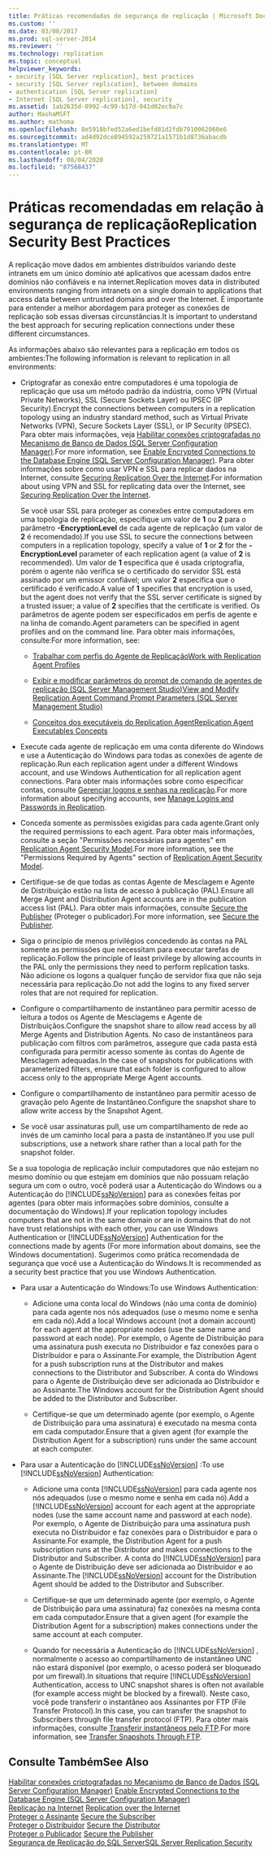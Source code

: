 ```yaml
---
title: Práticas recomendadas de segurança de replicação | Microsoft Docs
ms.custom: ''
ms.date: 03/08/2017
ms.prod: sql-server-2014
ms.reviewer: ''
ms.technology: replication
ms.topic: conceptual
helpviewer_keywords:
- security [SQL Server replication], best practices
- security [SQL Server replication], between domains
- authentication [SQL Server replication]
- Internet [SQL Server replication], security
ms.assetid: 1ab2635d-0992-4c99-b17d-041d02ec9a7c
author: MashaMSFT
ms.author: mathoma
ms.openlocfilehash: 8e5918bfed52a6ed1befd81d2fdb7910062060e6
ms.sourcegitcommit: ad4d92dce894592a259721a1571b1d8736abacdb
ms.translationtype: MT
ms.contentlocale: pt-BR
ms.lasthandoff: 08/04/2020
ms.locfileid: "87568437"
---
```

# <a name="replication-security-best-practices"></a><span data-ttu-id="d4969-102">Práticas recomendadas em relação à segurança de replicação</span><span class="sxs-lookup"><span data-stu-id="d4969-102">Replication Security Best Practices</span></span>
  <span data-ttu-id="d4969-103">A replicação move dados em ambientes distribuídos variando deste intranets em um único domínio até aplicativos que acessam dados entre domínios não confiáveis e na internet.</span><span class="sxs-lookup"><span data-stu-id="d4969-103">Replication moves data in distributed environments ranging from intranets on a single domain to applications that access data between untrusted domains and over the Internet.</span></span> <span data-ttu-id="d4969-104">É importante para entender a melhor abordagem para proteger as conexões de replicação sob essas diversas circunstâncias.</span><span class="sxs-lookup"><span data-stu-id="d4969-104">It is important to understand the best approach for securing replication connections under these different circumstances.</span></span>  
  
 <span data-ttu-id="d4969-105">As informações abaixo são relevantes para a replicação em todos os ambientes:</span><span class="sxs-lookup"><span data-stu-id="d4969-105">The following information is relevant to replication in all environments:</span></span>  
  
-   <span data-ttu-id="d4969-106">Criptografar as conexão entre computadores é uma topologia de replicação que usa um método padrão da indústria, como VPN (Virtual Private Networks), SSL (Secure Sockets Layer) ou IPSEC (IP Security).</span><span class="sxs-lookup"><span data-stu-id="d4969-106">Encrypt the connections between computers in a replication topology using an industry standard method, such as Virtual Private Networks (VPN), Secure Sockets Layer (SSL), or IP Security (IPSEC).</span></span> <span data-ttu-id="d4969-107">Para obter mais informações, veja [Habilitar conexões criptografadas no Mecanismo de Banco de Dados &#40;SQL Server Configuration Manager&#41;](../../../database-engine/configure-windows/enable-encrypted-connections-to-the-database-engine.md).</span><span class="sxs-lookup"><span data-stu-id="d4969-107">For more information, see [Enable Encrypted Connections to the Database Engine &#40;SQL Server Configuration Manager&#41;](../../../database-engine/configure-windows/enable-encrypted-connections-to-the-database-engine.md).</span></span> <span data-ttu-id="d4969-108">Para obter informações sobre como usar VPN e SSL para replicar dados na Internet, consulte [Securing Replication Over the Internet](securing-replication-over-the-internet.md).</span><span class="sxs-lookup"><span data-stu-id="d4969-108">For information about using VPN and SSL for replicating data over the Internet, see [Securing Replication Over the Internet](securing-replication-over-the-internet.md).</span></span>  
  
     <span data-ttu-id="d4969-109">Se você usar SSL para proteger as conexões entre computadores em uma topologia de replicação, especifique um valor de **1** ou **2** para o parâmetro **-EncryptionLevel** de cada agente de replicação (um valor de **2** é recomendado).</span><span class="sxs-lookup"><span data-stu-id="d4969-109">If you use SSL to secure the connections between computers in a replication topology, specify a value of **1** or **2** for the **-EncryptionLevel** parameter of each replication agent (a value of **2** is recommended).</span></span> <span data-ttu-id="d4969-110">Um valor de **1** especifica que é usada criptografia, porém o agente não verifica se o certificado do servidor SSL está assinado por um emissor confiável; um valor **2** especifica que o certificado é verificado.</span><span class="sxs-lookup"><span data-stu-id="d4969-110">A value of **1** specifies that encryption is used, but the agent does not verify that the SSL server certificate is signed by a trusted issuer; a value of **2** specifies that the certificate is verified.</span></span> <span data-ttu-id="d4969-111">Os parâmetros de agente podem ser especificados em perfis de agente e na linha de comando.</span><span class="sxs-lookup"><span data-stu-id="d4969-111">Agent parameters can be specified in agent profiles and on the command line.</span></span> <span data-ttu-id="d4969-112">Para obter mais informações, consulte:</span><span class="sxs-lookup"><span data-stu-id="d4969-112">For more information, see:</span></span>  
  
    -   [<span data-ttu-id="d4969-113">Trabalhar com perfis do Agente de Replicação</span><span class="sxs-lookup"><span data-stu-id="d4969-113">Work with Replication Agent Profiles</span></span>](../agents/replication-agent-profiles.md)  
  
    -   [<span data-ttu-id="d4969-114">Exibir e modificar parâmetros do prompt de comando de agentes de replicação &#40;SQL Server Management Studio&#41;</span><span class="sxs-lookup"><span data-stu-id="d4969-114">View and Modify Replication Agent Command Prompt Parameters &#40;SQL Server Management Studio&#41;</span></span>](../agents/view-and-modify-replication-agent-command-prompt-parameters.md)  
  
    -   [<span data-ttu-id="d4969-115">Conceitos dos executáveis do Replication Agent</span><span class="sxs-lookup"><span data-stu-id="d4969-115">Replication Agent Executables Concepts</span></span>](../concepts/replication-agent-executables-concepts.md)  
  
-   <span data-ttu-id="d4969-116">Execute cada agente de replicação em uma conta diferente do Windows e use a Autenticação do Windows para todas as conexões de agente de replicação.</span><span class="sxs-lookup"><span data-stu-id="d4969-116">Run each replication agent under a different Windows account, and use Windows Authentication for all replication agent connections.</span></span> <span data-ttu-id="d4969-117">Para obter mais informações sobre como especificar contas, consulte [Gerenciar logons e senhas na replicação](identity-and-access-control-replication.md#manage-logins-and-passwords-in-replication).</span><span class="sxs-lookup"><span data-stu-id="d4969-117">For more information about specifying accounts, see [Manage Logins and Passwords in Replication](identity-and-access-control-replication.md#manage-logins-and-passwords-in-replication).</span></span>  
  
-   <span data-ttu-id="d4969-118">Conceda somente as permissões exigidas para cada agente.</span><span class="sxs-lookup"><span data-stu-id="d4969-118">Grant only the required permissions to each agent.</span></span> <span data-ttu-id="d4969-119">Para obter mais informações, consulte a seção "Permissões necessárias para agentes" em [Replication Agent Security Model](replication-agent-security-model.md).</span><span class="sxs-lookup"><span data-stu-id="d4969-119">For more information, see the "Permissions Required by Agents" section of [Replication Agent Security Model](replication-agent-security-model.md).</span></span>  
  
-   <span data-ttu-id="d4969-120">Certifique-se de que todas as contas Agente de Mesclagem e Agente de Distribuição estão na lista de acesso à publicação (PAL).</span><span class="sxs-lookup"><span data-stu-id="d4969-120">Ensure all Merge Agent and Distribution Agent accounts are in the publication access list (PAL).</span></span> <span data-ttu-id="d4969-121">Para obter mais informações, consulte [Secure the Publisher](secure-the-publisher.md) (Proteger o publicador).</span><span class="sxs-lookup"><span data-stu-id="d4969-121">For more information, see [Secure the Publisher](secure-the-publisher.md).</span></span>  
  
-   <span data-ttu-id="d4969-122">Siga o princípio de menos privilégios concedendo às contas na PAL somente as permissões que necessitam para executar tarefas de replicação.</span><span class="sxs-lookup"><span data-stu-id="d4969-122">Follow the principle of least privilege by allowing accounts in the PAL only the permissions they need to perform replication tasks.</span></span> <span data-ttu-id="d4969-123">Não adicione os logons a qualquer função de servidor fixa que não seja necessária para replicação.</span><span class="sxs-lookup"><span data-stu-id="d4969-123">Do not add the logins to any fixed server roles that are not required for replication.</span></span>  
  
-   <span data-ttu-id="d4969-124">Configure o compartilhamento de instantâneo para permitir acesso de leitura a todos os Agente de Mesclagems e Agente de Distribuiçãos.</span><span class="sxs-lookup"><span data-stu-id="d4969-124">Configure the snapshot share to allow read access by all Merge Agents and Distribution Agents.</span></span> <span data-ttu-id="d4969-125">No caso de instantâneos para publicação com filtros com parâmetros, assegure que cada pasta está configurada para permitir acesso somente às contas do Agente de Mesclagem adequadas.</span><span class="sxs-lookup"><span data-stu-id="d4969-125">In the case of snapshots for publications with parameterized filters, ensure that each folder is configured to allow access only to the appropriate Merge Agent accounts.</span></span>  
  
-   <span data-ttu-id="d4969-126">Configure o compartilhamento de instantâneo para permitir acesso de gravação pelo Agente de Instantâneo.</span><span class="sxs-lookup"><span data-stu-id="d4969-126">Configure the snapshot share to allow write access by the Snapshot Agent.</span></span>  
  
-   <span data-ttu-id="d4969-127">Se você usar assinaturas pull, use um compartilhamento de rede ao invés de um caminho local para a pasta de instantâneo.</span><span class="sxs-lookup"><span data-stu-id="d4969-127">If you use pull subscriptions, use a network share rather than a local path for the snapshot folder.</span></span>  
  
 <span data-ttu-id="d4969-128">Se a sua topologia de replicação incluir computadores que não estejam no mesmo domínio ou que estejam em domínios que não possuam relação segura um com o outro, você poderá usar a Autenticação do Windows ou a Autenticação do [!INCLUDE[ssNoVersion](../../../includes/ssnoversion-md.md)] para as conexões feitas por agentes (para obter mais informações sobre domínios, consulte a documentação do Windows).</span><span class="sxs-lookup"><span data-stu-id="d4969-128">If your replication topology includes computers that are not in the same domain or are in domains that do not have trust relationships with each other, you can use Windows Authentication or [!INCLUDE[ssNoVersion](../../../includes/ssnoversion-md.md)] Authentication for the connections made by agents (For more information about domains, see the Windows documentation).</span></span> <span data-ttu-id="d4969-129">Sugerimos como prática recomendada de segurança que você use a Autenticação do Windows.</span><span class="sxs-lookup"><span data-stu-id="d4969-129">It is recommended as a security best practice that you use Windows Authentication.</span></span>  
  
-   <span data-ttu-id="d4969-130">Para usar a Autenticação do Windows:</span><span class="sxs-lookup"><span data-stu-id="d4969-130">To use Windows Authentication:</span></span>  
  
    -   <span data-ttu-id="d4969-131">Adicione uma conta local do Windows (não uma conta de domínio) para cada agente nos nós adequados (use o mesmo nome e senha em cada nó).</span><span class="sxs-lookup"><span data-stu-id="d4969-131">Add a local Windows account (not a domain account) for each agent at the appropriate nodes (use the same name and password at each node).</span></span> <span data-ttu-id="d4969-132">Por exemplo, o Agente de Distribuição para uma assinatura push executa no Distribuidor e faz conexões para o Distribuidor e para o Assinante.</span><span class="sxs-lookup"><span data-stu-id="d4969-132">For example, the Distribution Agent for a push subscription runs at the Distributor and makes connections to the Distributor and Subscriber.</span></span> <span data-ttu-id="d4969-133">A conta do Windows para o Agente de Distribuição deve ser adicionada ao Distribuidor e ao Assinante.</span><span class="sxs-lookup"><span data-stu-id="d4969-133">The Windows account for the Distribution Agent should be added to the Distributor and Subscriber.</span></span>  
  
    -   <span data-ttu-id="d4969-134">Certifique-se que um determinado agente (por exemplo, o Agente de Distribuição para uma assinatura) é executado na mesma conta em cada computador.</span><span class="sxs-lookup"><span data-stu-id="d4969-134">Ensure that a given agent (for example the Distribution Agent for a subscription) runs under the same account at each computer.</span></span>  
  
-   <span data-ttu-id="d4969-135">Para usar a Autenticação do [!INCLUDE[ssNoVersion](../../../includes/ssnoversion-md.md)] :</span><span class="sxs-lookup"><span data-stu-id="d4969-135">To use [!INCLUDE[ssNoVersion](../../../includes/ssnoversion-md.md)] Authentication:</span></span>  
  
    -   <span data-ttu-id="d4969-136">Adicione uma conta [!INCLUDE[ssNoVersion](../../../includes/ssnoversion-md.md)] para cada agente nos nós adequados (use o mesmo nome e senha em cada nó).</span><span class="sxs-lookup"><span data-stu-id="d4969-136">Add a [!INCLUDE[ssNoVersion](../../../includes/ssnoversion-md.md)] account for each agent at the appropriate nodes (use the same account name and password at each node).</span></span> <span data-ttu-id="d4969-137">Por exemplo, o Agente de Distribuição para uma assinatura push executa no Distribuidor e faz conexões para o Distribuidor e para o Assinante.</span><span class="sxs-lookup"><span data-stu-id="d4969-137">For example, the Distribution Agent for a push subscription runs at the Distributor and makes connections to the Distributor and Subscriber.</span></span> <span data-ttu-id="d4969-138">A conta do [!INCLUDE[ssNoVersion](../../../includes/ssnoversion-md.md)] para o Agente de Distribuição deve ser adicionada ao Distribuidor e ao Assinante.</span><span class="sxs-lookup"><span data-stu-id="d4969-138">The [!INCLUDE[ssNoVersion](../../../includes/ssnoversion-md.md)] account for the Distribution Agent should be added to the Distributor and Subscriber.</span></span>  
  
    -   <span data-ttu-id="d4969-139">Certifique-se que um determinado agente (por exemplo, o Agente de Distribuição para uma assinatura) faz conexões na mesma conta em cada computador.</span><span class="sxs-lookup"><span data-stu-id="d4969-139">Ensure that a given agent (for example the Distribution Agent for a subscription) makes connections under the same account at each computer.</span></span>  
  
    -   <span data-ttu-id="d4969-140">Quando for necessária a Autenticação do [!INCLUDE[ssNoVersion](../../../includes/ssnoversion-md.md)] , normalmente o acesso ao compartilhamento de instantâneo UNC não estará disponível (por exemplo, o acesso poderá ser bloqueado por um firewall).</span><span class="sxs-lookup"><span data-stu-id="d4969-140">In situations that require [!INCLUDE[ssNoVersion](../../../includes/ssnoversion-md.md)] Authentication, access to UNC snapshot shares is often not available (for example access might be blocked by a firewall).</span></span> <span data-ttu-id="d4969-141">Neste caso, você pode transferir o instantâneo aos Assinantes por FTP (File Transfer Protocol).</span><span class="sxs-lookup"><span data-stu-id="d4969-141">In this case, you can transfer the snapshot to Subscribers through file transfer protocol (FTP).</span></span> <span data-ttu-id="d4969-142">Para obter mais informações, consulte [Transferir instantâneos pelo FTP](../transfer-snapshots-through-ftp.md).</span><span class="sxs-lookup"><span data-stu-id="d4969-142">For more information, see [Transfer Snapshots Through FTP](../transfer-snapshots-through-ftp.md).</span></span>  
  
## <a name="see-also"></a><span data-ttu-id="d4969-143">Consulte Também</span><span class="sxs-lookup"><span data-stu-id="d4969-143">See Also</span></span>  
 <span data-ttu-id="d4969-144">[Habilitar conexões criptografadas no Mecanismo de Banco de Dados &#40;SQL Server Configuration Manager&#41;](../../../database-engine/configure-windows/enable-encrypted-connections-to-the-database-engine.md) </span><span class="sxs-lookup"><span data-stu-id="d4969-144">[Enable Encrypted Connections to the Database Engine &#40;SQL Server Configuration Manager&#41;](../../../database-engine/configure-windows/enable-encrypted-connections-to-the-database-engine.md) </span></span>  
 <span data-ttu-id="d4969-145">[Replicação na Internet](../replication-over-the-internet.md) </span><span class="sxs-lookup"><span data-stu-id="d4969-145">[Replication over the Internet](../replication-over-the-internet.md) </span></span>  
 <span data-ttu-id="d4969-146">[Proteger o Assinante](secure-the-subscriber.md) </span><span class="sxs-lookup"><span data-stu-id="d4969-146">[Secure the Subscriber](secure-the-subscriber.md) </span></span>  
 <span data-ttu-id="d4969-147">[Proteger o Distribuidor](secure-the-distributor.md) </span><span class="sxs-lookup"><span data-stu-id="d4969-147">[Secure the Distributor](secure-the-distributor.md) </span></span>  
 <span data-ttu-id="d4969-148">[Proteger o Publicador](secure-the-publisher.md) </span><span class="sxs-lookup"><span data-stu-id="d4969-148">[Secure the Publisher](secure-the-publisher.md) </span></span>  
 [<span data-ttu-id="d4969-149">Segurança de Replicação do SQL Server</span><span class="sxs-lookup"><span data-stu-id="d4969-149">SQL Server Replication Security</span></span>](view-and-modify-replication-security-settings.md)  
  
  
